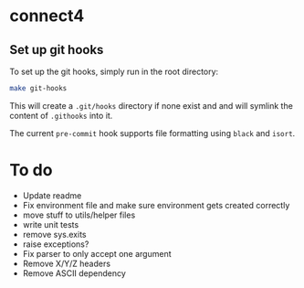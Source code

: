 # connect4

## Set up git hooks
To set up the git hooks, simply run in the root directory:

```bash
make git-hooks
```

This will create a `.git/hooks` directory if none exist and and will symlink the content of `.githooks` into it.

The current `pre-commit` hook supports file formatting using `black` and `isort`.

# To do
 - Update readme
 - Fix environment file and make sure environment gets created correctly
 - move stuff to utils/helper files
 - write unit tests
 - remove sys.exits
 - raise exceptions?
 - Fix parser to only accept one argument
 - Remove X/Y/Z headers
 - Remove ASCII dependency


